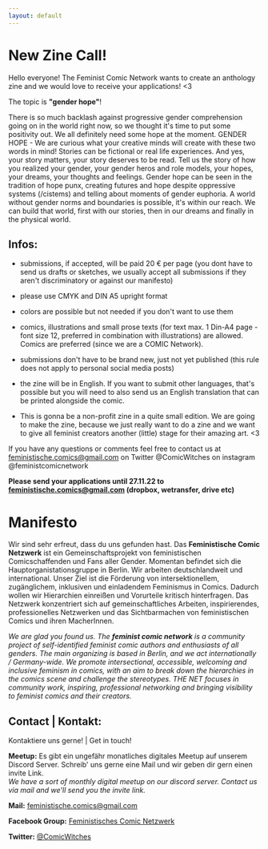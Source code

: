 ```yaml
---
layout: default
---
```


# New Zine Call!
Hello everyone! The Feminist Comic Network wants to create an anthology zine and we would love to receive your applications! <3

The topic is **"gender hope"**! 

There is so much backlash against progressive gender comprehension going on in the world right now, so we thought it's time to put some positivity out. We all definitely need some hope at the moment. GENDER HOPE - We are curious what your creative minds will create with these two words in mind!
Stories can be fictional or real life experiences. And yes, your story matters, your story deserves to be read. Tell us the story of how you realized your gender, your gender heros and role models, your hopes, your dreams, your thoughts and feelings. 
Gender hope can be seen in the tradition of hope punx, creating futures and hope despite oppressive systems (/cistems) and telling about moments of gender euphoria. A world without gender norms and boundaries is possible, it's within our reach. We can build that world, first with our stories, then in our dreams and finally in the physical world. 
## Infos:

- submissions, if accepted, will be paid 20 € per page (you dont have to send us drafts or sketches, we usually accept all submissions if they aren't discriminatory or against our manifesto)

- please use CMYK and DIN A5 upright format

- colors are possible but not needed if you don't want to use them

- comics, illustrations and small prose texts (for text max. 1 Din-A4 page - font size 12, preferred in combination with illustrations) are allowed. Comics are preferred (since we are a COMIC Network).

- submissions don't have to be brand new, just not yet published (this rule does not apply to personal social media posts)

- the zine will be in English. If you want to submit other languages, that's possible but you will need to also send us an English translation that can be printed alongside the comic.
- This is gonna be a non-profit zine in a quite small edition. We are going to make the zine, because we just really want to do a zine and we want to give all feminist creators another (little) stage for their amazing art. <3

If you have any questions or comments feel free to contact us at
feministische.comics@gmail.com
on Twitter @ComicWitches 
on instagram @feministcomicnetwork

**Please send your applications until 27.11.22 to feministische.comics@gmail.com (dropbox, wetransfer, drive etc)**

# Manifesto
Wir sind sehr erfreut, dass du uns gefunden hast. Das **Feministische Comic Netzwerk** ist ein Gemeinschaftsprojekt von feministischen Comicschaffenden und Fans aller Gender. Momentan befindet sich die Hauptorganistationsgruppe in Berlin. Wir arbeiten deutschlandweit und international. Unser Ziel ist die Förderung von intersektionellem, zugänglichem, inklusiven und einladendem Feminismus in Comics. Dadurch wollen wir Hierarchien einreißen und Vorurteile kritisch hinterfragen. Das Netzwerk konzentriert sich auf gemeinschaftliches Arbeiten, inspirierendes, professionelles Netzwerken und das Sichtbarmachen von feministischen Comics und ihren MacherInnen.

*We are glad you found us. The **feminist comic network** is a community project of self-identified feminist comic authors and enthusiasts of all genders. The main organizing is based in Berlin, and we act internationally / Germany-wide. We promote intersectional, accessible, welcoming and inclusive feminism in comics, with an aim to break down the hierarchies in the comics scene and challenge the stereotypes. THE NET focuses in community work, inspiring, professional networking and bringing visibility to feminist comics and their creators.*

## Contact | Kontakt:
Kontaktiere uns gerne! | Get in touch!

**Meetup:** Es gibt ein ungefähr monatliches digitales Meetup auf unserem Discord Server. Schreib' uns gerne eine Mail und wir geben dir gern einen invite Link.  
*We have a sort of monthly digital meetup on our discord server. Contact us via mail and we'll send you the invite link.*

**Mail:** <feministische.comics@gmail.com>

**Facebook Group:** [Feministisches Comic Netzwerk](https://www.facebook.com/groups/1712474105664302)

**Twitter:** [@ComicWitches](https://twitter.com/comicwitches)
